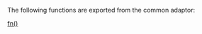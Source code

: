 
The following functions are exported from the common adaptor:
<dl>
<dt>
    <a href="/adaptors/packages/common-docs#fn">fn()</a>
</dt></dl>

